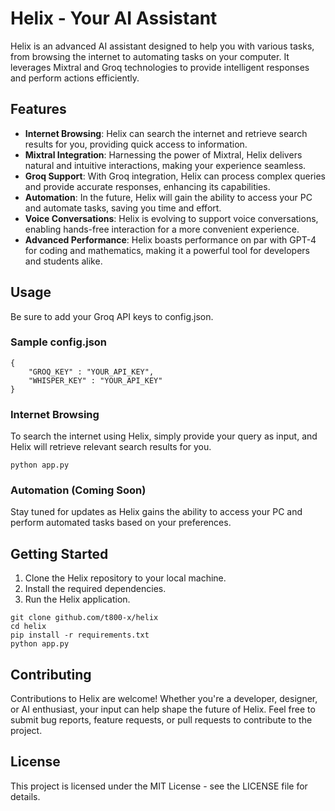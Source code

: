 # Helix - Your AI Assistant

Helix is an advanced AI assistant designed to help you with various tasks, from browsing the internet to automating tasks on your computer. It leverages Mixtral and Groq technologies to provide intelligent responses and perform actions efficiently.

## Features

- **Internet Browsing**: Helix can search the internet and retrieve search results for you, providing quick access to information.
- **Mixtral Integration**: Harnessing the power of Mixtral, Helix delivers natural and intuitive interactions, making your experience seamless.
- **Groq Support**: With Groq integration, Helix can process complex queries and provide accurate responses, enhancing its capabilities.
- **Automation**: In the future, Helix will gain the ability to access your PC and automate tasks, saving you time and effort.
- **Voice Conversations**: Helix is evolving to support voice conversations, enabling hands-free interaction for a more convenient experience.
- **Advanced Performance**: Helix boasts performance on par with GPT-4 for coding and mathematics, making it a powerful tool for developers and students alike.

## Usage

Be sure to add your Groq API keys to config.json.
### Sample config.json

````
{
    "GROQ_KEY" : "YOUR_API_KEY",
    "WHISPER_KEY" : "YOUR_API_KEY"
}
````

### Internet Browsing

To search the internet using Helix, simply provide your query as input, and Helix will retrieve relevant search results for you.
````
python app.py
````
### Automation (Coming Soon)
Stay tuned for updates as Helix gains the ability to access your PC and perform automated tasks based on your preferences.

## Getting Started

1. Clone the Helix repository to your local machine.
2. Install the required dependencies.
3. Run the Helix application.

````
git clone github.com/t800-x/helix
cd helix
pip install -r requirements.txt
python app.py
````

## Contributing

Contributions to Helix are welcome! Whether you're a developer, designer, or AI enthusiast, your input can help shape the future of Helix. Feel free to submit bug reports, feature requests, or pull requests to contribute to the project.

## License
This project is licensed under the MIT License - see the LICENSE file for details.
